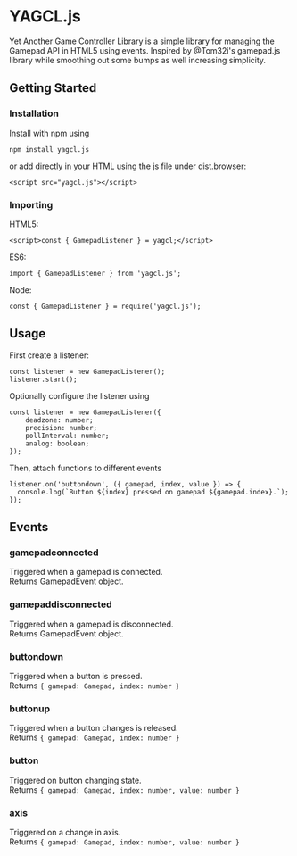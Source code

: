# YAGCL.js
Yet Another Game Controller Library is a simple library for managing the Gamepad API in HTML5 using events. Inspired by @Tom32i's gamepad.js library while smoothing out some bumps as well increasing simplicity.

## Getting Started
### Installation
Install with npm using 
```
npm install yagcl.js
```
or add directly in your HTML using the js file under dist.browser:
```
<script src="yagcl.js"></script>
```
### Importing
HTML5:
```
<script>const { GamepadListener } = yagcl;</script>
```

ES6:
```
import { GamepadListener } from 'yagcl.js';
```

Node:
```
const { GamepadListener } = require('yagcl.js');
```

## Usage
First create a listener:
```
const listener = new GamepadListener();
listener.start();
```
Optionally configure the listener using
```
const listener = new GamepadListener({
    deadzone: number;
    precision: number;
    pollInterval: number;
    analog: boolean;
});
```
Then, attach functions to different events
```
listener.on('buttondown', ({ gamepad, index, value }) => {
  console.log(`Button ${index} pressed on gamepad ${gamepad.index}.`);
});
```

## Events
### gamepadconnected
Triggered when a gamepad is connected.
<br>
Returns GamepadEvent object.
### gamepaddisconnected
Triggered when a gamepad is disconnected.
<br>
Returns GamepadEvent object.
### buttondown
Triggered when a button is pressed.
<br>
Returns `{ gamepad: Gamepad, index: number }`
### buttonup
Triggered when a button changes is released.
<br>
Returns `{ gamepad: Gamepad, index: number }`
### button
Triggered on button changing state.
<br>
Returns `{ gamepad: Gamepad, index: number, value: number }`
### axis
Triggered on a change in axis.
<br>
Returns `{ gamepad: Gamepad, index: number, value: number }`
